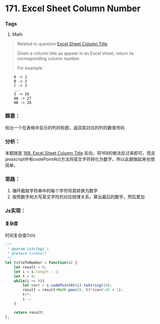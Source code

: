 # 171. Excel Sheet Column Number
### Tags
1. Math

>Related to question <a href="https://jypblue.gitbooks.io/leetcode/content/151-200/168_Excel_Sheet_Column_Title.html">Excel Sheet Column Title </a>

>Given a column title as appear in an Excel sheet, return its corresponding column number.

>For example:
```
    A -> 1
    B -> 2
    C -> 3
    ...
    Z -> 26
    AA -> 27
    AB -> 28
```

### 题意：
给出一个在表格中显示的列的标题，返回其对应的列的数值号码

### 分析：
本题就是 [168. Excel Sheet Column Title](https://jypblue.gitbooks.io/leetcode/content/151-200/168_Excel_Sheet_Column_Title.html) 反向，将168的做法反过来即可，而且javascript中有codePointAt()方法将英文字符转化为数字，所以此题做起来也很简单。

### 思路：
1. 循环截取字符串中的每个字符将其转换为数字
2. 按照数字和大写英文字符的对应规律关系，算出最后的数字，然后累加

### Js实现：
#### 复杂度
时间复杂度O(n)

```js
/**
 * @param {string} s
 * @return {number}
 */
let titleToNumber = function(s) {
    let result = 0;
    let i = s.length - 1;
    let t = 0;
    while(i >= 0){
        let curr = s.codePointAt(i).toString(10);
        result = result+Math.pow(26, t)*(curr-65 + 1);
        t++;
        i--;
    }

    return result;
};
```
